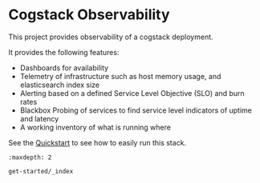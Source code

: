 # Cogstack Observability

This project provides observability of a cogstack deployment.

It provides the following features:
- Dashboards for availability
- Telemetry of infrastructure such as host memory usage, and elasticsearch index size
- Alerting based on a defined Service Level Objective (SLO) and burn rates
- Blackbox Probing of services to find service level indicators of uptime and latency
- A working inventory of what is running where


See the [Quickstart](./get-started/quickstart.md) to see how to easily run this stack.

```{toctree}
:maxdepth: 2

get-started/_index


```
